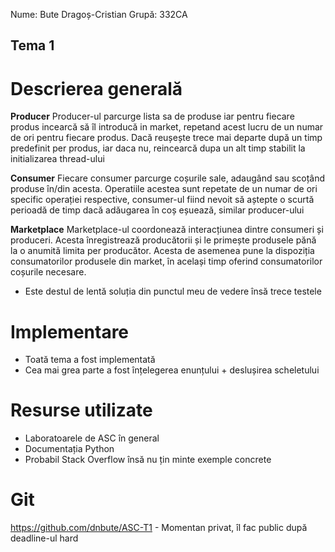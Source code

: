 Nume: Bute Dragoș-Cristian
Grupă: 332CA

## Tema 1

# Descrierea generală

**Producer**
Producer-ul parcurge lista sa de produse iar pentru fiecare produs
incearcă să îl introducă in market, repetand acest lucru de un numar de ori pentru fiecare produs.
Dacă reușește trece mai departe după un timp predefinit per produs,
iar daca nu, reincearcă dupa un alt timp stabilit la initializarea thread-ului

**Consumer**
Fiecare consumer parcurge coșurile sale, adaugând sau scoțând produse în/din acesta.
Operatiile acestea sunt repetate de un numar de ori specific operației respective,
consumer-ul fiind nevoit să aștepte o scurtă perioadă de timp dacă adăugarea în coș
eșuează, similar producer-ului

**Marketplace**
Marketplace-ul coordonează interacțiunea dintre consumeri și produceri.
Acesta înregistrează producătorii și le primește produsele pănă la o anumită
limita per producător.
Acesta de asemenea pune la dispoziția consumatorilor produsele din market, în același
timp oferind consumatorilor coșurile necesare.

* Este destul de lentă soluția din punctul meu de vedere însă trece testele


# Implementare


* Toată tema a fost implementată
* Cea mai grea parte a fost înțelegerea enunțului + deslușirea scheletului



# Resurse utilizate

* Laboratoarele de ASC în general
* Documentația Python
* Probabil Stack Overflow însă nu țin minte exemple concrete



# Git

https://github.com/dnbute/ASC-T1 - Momentan privat, îl fac public după deadline-ul hard
